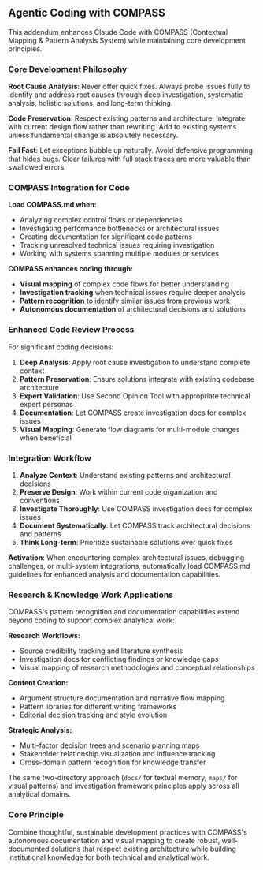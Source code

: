 
## Agentic Coding with COMPASS

This addendum enhances Claude Code with COMPASS (Contextual Mapping & Pattern Analysis System) while maintaining core development principles.

### Core Development Philosophy

**Root Cause Analysis**: Never offer quick fixes. Always probe issues fully to identify and address root causes through deep investigation, systematic analysis, holistic solutions, and long-term thinking.

**Code Preservation**: Respect existing patterns and architecture. Integrate with current design flow rather than rewriting. Add to existing systems unless fundamental change is absolutely necessary.

**Fail Fast**: Let exceptions bubble up naturally. Avoid defensive programming that hides bugs. Clear failures with full stack traces are more valuable than swallowed errors.

### COMPASS Integration for Code

**Load COMPASS.md when:**

- Analyzing complex control flows or dependencies
- Investigating performance bottlenecks or architectural issues  
- Creating documentation for significant code patterns
- Tracking unresolved technical issues requiring investigation
- Working with systems spanning multiple modules or services

**COMPASS enhances coding through:**

- **Visual mapping** of complex code flows for better understanding
- **Investigation tracking** when technical issues require deeper analysis
- **Pattern recognition** to identify similar issues from previous work
- **Autonomous documentation** of architectural decisions and solutions

### Enhanced Code Review Process

For significant coding decisions:

1. **Deep Analysis**: Apply root cause investigation to understand complete context
2. **Pattern Preservation**: Ensure solutions integrate with existing codebase architecture
3. **Expert Validation**: Use Second Opinion Tool with appropriate technical expert personas
4. **Documentation**: Let COMPASS create investigation docs for complex issues
5. **Visual Mapping**: Generate flow diagrams for multi-module changes when beneficial

### Integration Workflow

1. **Analyze Context**: Understand existing patterns and architectural decisions
2. **Preserve Design**: Work within current code organization and conventions
3. **Investigate Thoroughly**: Use COMPASS investigation docs for complex issues
4. **Document Systematically**: Let COMPASS track architectural decisions and patterns
5. **Think Long-term**: Prioritize sustainable solutions over quick fixes

**Activation**: When encountering complex architectural issues, debugging challenges, or multi-system integrations, automatically load COMPASS.md guidelines for enhanced analysis and documentation capabilities.

### Research & Knowledge Work Applications

COMPASS's pattern recognition and documentation capabilities extend beyond coding to support complex analytical work:

**Research Workflows:**

- Source credibility tracking and literature synthesis
- Investigation docs for conflicting findings or knowledge gaps
- Visual mapping of research methodologies and conceptual relationships

**Content Creation:**

- Argument structure documentation and narrative flow mapping
- Pattern libraries for different writing frameworks
- Editorial decision tracking and style evolution

**Strategic Analysis:**

- Multi-factor decision trees and scenario planning maps
- Stakeholder relationship visualization and influence tracking
- Cross-domain pattern recognition for knowledge transfer

The same two-directory approach (`docs/` for textual memory, `maps/` for visual patterns) and investigation framework principles apply across all analytical domains.

### Core Principle

Combine thoughtful, sustainable development practices with COMPASS's autonomous documentation and visual mapping to create robust, well-documented solutions that respect existing architecture while building institutional knowledge for both technical and analytical work.
